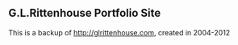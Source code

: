 
## G.L.Rittenhouse Portfolio Site

This is a backup of http://glrittenhouse.com, created in 2004-2012

